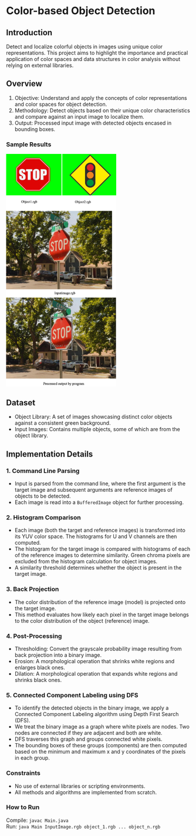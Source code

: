 # Color-based Object Detection

## Introduction
Detect and localize colorful objects in images using unique color representations. This project aims to highlight the importance and practical application of color spaces and data structures in color analysis without relying on external libraries.

## Overview 
1. Objective: Understand and apply the concepts of color representations and color spaces for object detection.
2. Methodology: Detect objects based on their unique color characteristics and compare against an input image to localize them.
3. Output: Processed input image with detected objects encased in bounding boxes.

### Sample Results
<img src="img-for-readme/sample-input.png" alt="sample-input" width="300"> 
<img src="img-for-readme/sample-output.png" alt="sample-input" width="300">

## Dataset
* Object Library: A set of images showcasing distinct color objects against a consistent green background.
* Input Images: Contains multiple objects, some of which are from the object library.

## Implementation Details
### 1. Command Line Parsing
* Input is parsed from the command line, where the first argument is the target image and subsequent arguments are reference images of objects to be detected.
* Each image is read into a `BufferedImage` object for further processing.
### 2. Histogram Comparison
* Each image (both the target and reference images) is transformed into its YUV color space. The histograms for U and V channels are then computed.
* The histogram for the target image is compared with histograms of each of the reference images to determine similarity. Green chroma pixels are excluded from the histogram calculation for object images.
* A similarity threshold determines whether the object is present in the target image.
### 3. Back Projection
* The color distribution of the reference image (model) is projected onto the target image.
* This method evaluates how likely each pixel in the target image belongs to the color distribution of the object (reference) image.
### 4. Post-Processing
* Thresholding: Convert the grayscale probability image resulting from back projection into a binary image.
* Erosion: A morphological operation that shrinks white regions and enlarges black ones.
* Dilation: A morphological operation that expands white regions and shrinks black ones.
### 5. Connected Component Labeling using DFS
* To identify the detected objects in the binary image, we apply a Connected Component Labeling algorithm using Depth First Search (DFS).
* We treat the binary image as a graph where white pixels are nodes. Two nodes are connected if they are adjacent and both are white.
* DFS traverses this graph and groups connected white pixels.
* The bounding boxes of these groups (components) are then computed based on the minimum and maximum x and y coordinates of the pixels in each group.

### Constraints
* No use of external libraries or scripting environments.
* All methods and algorithms are implemented from scratch.

### How to Run
Compile: `javac Main.java` \
Run: `java Main InputImage.rgb object_1.rgb ... object_n.rgb`

